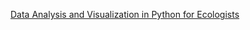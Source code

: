 [Data Analysis and Visualization in Python for Ecologists](https://datacarpentry.org/python-ecology-lesson/05-merging-data/)
